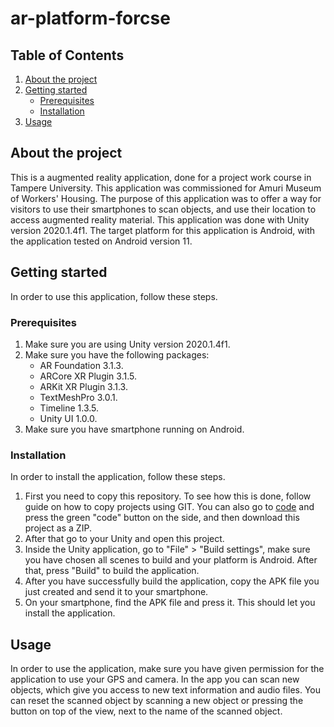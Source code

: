 # ar-platform-forcse

## Table of Contents

1. [About the project](https://github.com/jerehuy/ar-platform-forcse/new/master?readme=1#about-the-project)
2. [Getting started](https://github.com/jerehuy/ar-platform-forcse/new/master?readme=1#getting-started)
   * [Prerequisites](https://github.com/jerehuy/ar-platform-forcse/new/master?readme=1#Prerequisites)
   * [Installation](https://github.com/jerehuy/ar-platform-forcse/new/master?readme=1#Installation)
3. [Usage](https://github.com/jerehuy/ar-platform-forcse/new/master?readme=1#usage)

## About the project

This is a augmented reality application, done for a project work course in Tampere University. This application was commissioned for Amuri Museum of Workers' Housing.
The purpose of this application was to offer a way for visitors to use their smartphones to scan objects, and use their location to access augmented reality material.
This application was done with Unity version 2020.1.4f1. The target platform for this application is Android, with the application tested on Android version 11.

## Getting started

In order to use this application, follow these steps.

### Prerequisites

1. Make sure you are using Unity version 2020.1.4f1.
2. Make sure you have the following packages:
   * AR Foundation 3.1.3.
   * ARCore XR Plugin 3.1.5.
   * ARKit XR Plugin 3.1.3.
   * TextMeshPro 3.0.1.
   * Timeline 1.3.5.
   * Unity UI 1.0.0.
3. Make sure you have smartphone running on Android.

### Installation

In order to install the application, follow these steps.

1. First you need to copy this repository. To see how this is done, follow guide on how to copy projects using GIT. 
You can also go to [code](https://github.com/jerehuy/ar-platform-forcse) and press the green "code" button on the side, and then download this project as a ZIP.
2. After that go to your Unity and open this project.
3. Inside the Unity application, go to "File" > "Build settings", make sure you have chosen all scenes to build and your platform is Android. After that, press "Build" to build
the application.
4. After you have successfully build the application, copy the APK file you just created and send it to your smartphone.
5. On your smartphone, find the APK file and press it. This should let you install the application.

## Usage

In order to use the application, make sure you have given permission for the application to use your GPS and camera. In the app you can scan new objects, which give you access
to new text information and audio files. You can reset the scanned object by scanning a new object or pressing the button on top of the view, next to the name of the scanned 
object.
